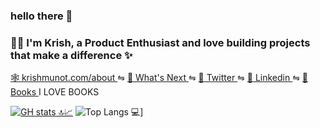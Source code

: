 ### hello there 👋

<!--
**KrishMunot/KrishMunot** is a ✨ _special_ ✨ repository because its `README.md` (this file) appears on your GitHub profile.

Here are some ideas to get you started:

- 🔭 I’m currently working on ...
- 🌱 I’m currently learning ...
- 👯 I’m looking to collaborate on ...
- 🤔 I’m looking for help with ...
- 💬 Ask me about ...
- 📫 How to reach me: ...
- 😄 Pronouns: ...
- ⚡ Fun fact: ...
-->

### ✌🏽 I'm Krish, a Product Enthusiast and love building projects that make a difference  ✨

[   🕸 krishmunot.com/about    ](https://krishmunot.com/about )    ⇋    [     🚀 What's Next     ](https://krishmunot.com/career)    ⇋    [   💬 Twitter   ](https://twitter.com/krish_munot)  ⇋    [   💼 Linkedin   ](https://www.linkedin.com/in/krishmunot/)   ⇋    [   🧠 Books   ](https://www.goodreads.com/krishmunot) 
 I LOVE BOOKS 
 
[![GH stats 🔝📈](https://github-readme-stats.vercel.app/api?username=krishmunot&count_private=true&show_icons=true&theme=tokyonight&line_height=33&hide_rank=false)](https://github.com/krishmunot?tab=repositories&q=&type=public&language=)
![Top Langs 💻](https://github-readme-stats.vercel.app/api/top-langs/?username=krishmunot&count_private=true&theme=onedark&line_height=30&hide=Java&layout=default)]
